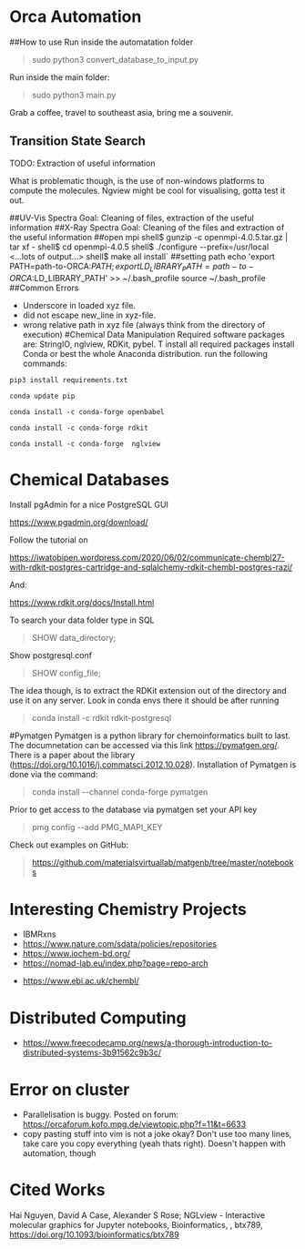 # Orca Automation
##How to use
Run inside the automatation folder
> sudo python3 convert_database_to_input.py 

Run inside the main folder: 
> sudo python3 main.py

Grab a coffee, travel to southeast asia, bring me a souvenir. 
## Transition State Search 
TODO: Extraction of useful information 

What is problematic though, is the use of non-windows platforms to compute the molecules.
Ngview might be cool for visualising, gotta test it out. 

##UV-Vis Spectra 
Goal: Cleaning of files, extraction of the useful information 
##X-Ray Spectra 
Goal: Cleaning of the files and extraction of the useful information 
##open mpi 
shell$ gunzip -c openmpi-4.0.5.tar.gz | tar xf -
shell$ cd openmpi-4.0.5
shell$ ./configure --prefix=/usr/local
<...lots of output...>
shell$ make all install`
##setting path 
echo 'export PATH=path-to-ORCA:$PATH; export LD_LIBRARY_PATH=path-to-ORCA:$LD_LIBRARY_PATH'  >> ~/.bash_profile
source ~/.bash_profile
##Common Errors 
* Underscore in loaded xyz file. 
* did not escape new_line in xyz-file.
* wrong relative path in xyz file (always think from the directory of execution)
#Chemical Data Manipulation 
Required software packages are: StringIO, nglview, RDKit, pybel. 
T install all required packages install Conda or best the whole Anaconda distribution. 
run the following commands: 

```pip3 install requirements.txt```

```conda update pip```

```conda install -c conda-forge openbabel```

```conda install -c conda-forge rdkit```

```conda install -c conda-forge  nglview```
# Chemical Databases 
Install pgAdmin for a nice PostgreSQL GUI 

https://www.pgadmin.org/download/

Follow the tutorial on 

https://iwatobipen.wordpress.com/2020/06/02/communicate-chembl27-with-rdkit-postgres-cartridge-and-sqlalchemy-rdkit-chembl-postgres-razi/

And: 
 
https://www.rdkit.org/docs/Install.html

To search your data folder type in SQL 
>SHOW data_directory; 

Show postgresql.conf
>SHOW config_file; 

The idea though, is to extract the RDKit extension out of the directory and
use it on any server. Look in conda envs there it should be after running 
> conda install -c rdkit rdkit-postgresql

#Pymatgen 
Pymatgen is a python library for chemoinformatics built to last. 
The documnetation can be accessed via this link https://pymatgen.org/. 
There is a paper about the library (https://doi.org/10.1016/j.commatsci.2012.10.028).
Installation of Pymatgen is done via the command: 
>conda install --channel conda-forge pymatgen

Prior to get access to the database via pymatgen set your API key
>pmg config --add PMG_MAPI_KEY <API-Key>

Check out examples on GitHub: 
>https://github.com/materialsvirtuallab/matgenb/tree/master/notebooks

# Interesting Chemistry Projects
* IBMRxns
* https://www.nature.com/sdata/policies/repositories
* https://www.iochem-bd.org/
* https://nomad-lab.eu/index.php?page=repo-arch
+ https://www.ebi.ac.uk/chembl/

# Distributed Computing 

+ https://www.freecodecamp.org/news/a-thorough-introduction-to-distributed-systems-3b91562c9b3c/

# Error on cluster
* Parallelisation is buggy. Posted on forum: https://orcaforum.kofo.mpg.de/viewtopic.php?f=11&t=6633
* copy pasting stuff into vim is not a joke okay? Don't use too many lines, take care you copy everything (yeah thats 
right). Doesn't happen with automation, though

# Cited Works 

Hai Nguyen, David A Case, Alexander S Rose; NGLview - Interactive molecular graphics for Jupyter notebooks, Bioinformatics, , btx789, https://doi.org/10.1093/bioinformatics/btx789
